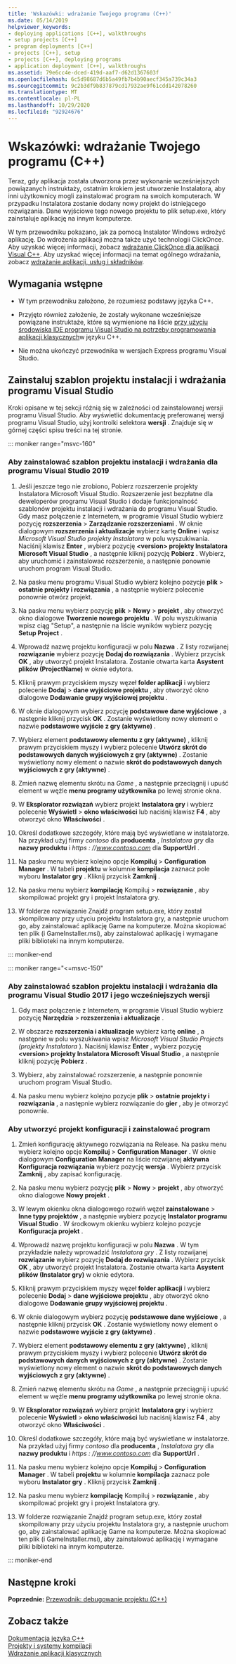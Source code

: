 ```yaml
---
title: 'Wskazówki: wdrażanie Twojego programu (C++)'
ms.date: 05/14/2019
helpviewer_keywords:
- deploying applications [C++], walkthroughs
- setup projects [C++]
- program deployments [C++]
- projects [C++], setup
- projects [C++], deploying programs
- application deployment [C++], walkthroughs
ms.assetid: 79e6cc4e-dced-419d-aaf7-d62d1367603f
ms.openlocfilehash: 6c5d98687d6b5a49fb7b4b90aecf345a739c34a3
ms.sourcegitcommit: 9c2b3df9b837879cd17932ae9f61cdd142078260
ms.translationtype: MT
ms.contentlocale: pl-PL
ms.lasthandoff: 10/29/2020
ms.locfileid: "92924676"
---
```

# <a name="walkthrough-deploying-your-program-c"></a>Wskazówki: wdrażanie Twojego programu (C++)

Teraz, gdy aplikacja została utworzona przez wykonanie wcześniejszych powiązanych instruktaży, ostatnim krokiem jest utworzenie Instalatora, aby inni użytkownicy mogli zainstalować program na swoich komputerach. W przypadku Instalatora zostanie dodany nowy projekt do istniejącego rozwiązania. Dane wyjściowe tego nowego projektu to plik setup.exe, który zainstaluje aplikację na innym komputerze.

W tym przewodniku pokazano, jak za pomocą Instalator Windows wdrożyć aplikację. Do wdrożenia aplikacji można także użyć technologii ClickOnce. Aby uzyskać więcej informacji, zobacz [wdrażanie ClickOnce dla aplikacji Visual C++](../windows/clickonce-deployment-for-visual-cpp-applications.md). Aby uzyskać więcej informacji na temat ogólnego wdrażania, zobacz [wdrażanie aplikacji, usług i składników](/visualstudio/deployment/deploying-applications-services-and-components).

## <a name="prerequisites"></a>Wymagania wstępne

- W tym przewodniku założono, że rozumiesz podstawy języka C++.

- Przyjęto również założenie, że zostały wykonane wcześniejsze powiązane instruktaże, które są wymienione na liście [przy użyciu środowiska IDE programu Visual Studio na potrzeby programowania aplikacji klasycznych](using-the-visual-studio-ide-for-cpp-desktop-development.md)w języku C++.

- Nie można ukończyć przewodnika w wersjach Express programu Visual Studio.

## <a name="install-the-visual-studio-setup-and-deployment-project-template"></a>Zainstaluj szablon projektu instalacji i wdrażania programu Visual Studio

Kroki opisane w tej sekcji różnią się w zależności od zainstalowanej wersji programu Visual Studio. Aby wyświetlić dokumentację preferowanej wersji programu Visual Studio, użyj kontrolki selektora **wersji** . Znajduje się w górnej części spisu treści na tej stronie.

<!-- markdownlint-disable MD034 -->

::: moniker range="msvc-160"

### <a name="to-install-the-setup-and-deployment-project-template-for-visual-studio-2019"></a>Aby zainstalować szablon projektu instalacji i wdrażania dla programu Visual Studio 2019

1. Jeśli jeszcze tego nie zrobiono, Pobierz rozszerzenie projekty Instalatora Microsoft Visual Studio. Rozszerzenie jest bezpłatne dla deweloperów programu Visual Studio i dodaje funkcjonalność szablonów projektu instalacji i wdrażania do programu Visual Studio. Gdy masz połączenie z Internetem, w programie Visual Studio wybierz pozycję **rozszerzenia**  >  **Zarządzanie rozszerzeniami** . W oknie dialogowym **rozszerzenia i aktualizacje** wybierz kartę **Online** i wpisz *Microsoft Visual Studio projekty Instalatora* w polu wyszukiwania. Naciśnij klawisz **Enter** , wybierz pozycję **\<version> projekty Instalatora Microsoft Visual Studio** , a następnie kliknij pozycję **Pobierz** . Wybierz, aby uruchomić i zainstalować rozszerzenie, a następnie ponownie uruchom program Visual Studio.

1. Na pasku menu programu Visual Studio wybierz kolejno pozycje **plik** > **ostatnie projekty i rozwiązania** , a następnie wybierz polecenie ponownie otwórz projekt.

1. Na pasku menu wybierz pozycję **plik**  >  **Nowy**  >  **projekt** , aby otworzyć okno dialogowe **Tworzenie nowego projektu** . W polu wyszukiwania wpisz ciąg "Setup", a następnie na liście wyników wybierz pozycję **Setup Project** .

1. Wprowadź nazwę projektu konfiguracji w polu **Nazwa** . Z listy rozwijanej **rozwiązanie** wybierz pozycję **Dodaj do rozwiązania** . Wybierz przycisk **OK** , aby utworzyć projekt Instalatora. Zostanie otwarta karta **Asystent plików (ProjectName)** w oknie edytora.

1. Kliknij prawym przyciskiem myszy węzeł **folder aplikacji** i wybierz polecenie **Dodaj** > **dane wyjściowe projektu** , aby otworzyć okno dialogowe **Dodawanie grupy wyjściowej projektu** .

1. W oknie dialogowym wybierz pozycję **podstawowe dane wyjściowe** , a następnie kliknij przycisk **OK** . Zostanie wyświetlony nowy element o nazwie **podstawowe wyjście z gry (aktywne)** .

1. Wybierz element **podstawowy elementu z gry (aktywne)** , kliknij prawym przyciskiem myszy i wybierz polecenie **Utwórz skrót do podstawowych danych wyjściowych z gry (aktywne)** . Zostanie wyświetlony nowy element o nazwie **skrót do podstawowych danych wyjściowych z gry (aktywne)** .

1. Zmień nazwę elementu skrótu na *Game* , a następnie przeciągnij i upuść element w węźle **menu programy użytkownika** po lewej stronie okna.

1. W **Eksplorator rozwiązań** wybierz projekt **Instalatora gry** i wybierz polecenie **Wyświetl** > **okno właściwości** lub naciśnij klawisz **F4** , aby otworzyć okno **Właściwości** .

1. Określ dodatkowe szczegóły, które mają być wyświetlane w instalatorze.  Na przykład użyj firmy *contoso* dla **producenta** , *Instalatora gry* dla **nazwy produktu** i *https \: //www.contoso.com* dla **SupportUrl** .

1. Na pasku menu wybierz kolejno opcje **Kompiluj**  >  **Configuration Manager** . W tabeli **projektu** w kolumnie **kompilacja** zaznacz pole wyboru **Instalator gry** . Kliknij przycisk **Zamknij** .

1. Na pasku menu wybierz **kompilację** Kompiluj > **rozwiązanie** , aby skompilować projekt gry i projekt Instalatora gry.

1. W folderze rozwiązanie Znajdź program setup.exe, który został skompilowany przy użyciu projektu Instalatora gry, a następnie uruchom go, aby zainstalować aplikację Game na komputerze. Można skopiować ten plik (i GameInstaller.msi), aby zainstalować aplikację i wymagane pliki biblioteki na innym komputerze.

::: moniker-end

::: moniker range="<=msvc-150"

### <a name="to-install-the-setup-and-deployment-project-template-for-visual-studio-2017-and-earlier"></a>Aby zainstalować szablon projektu instalacji i wdrażania dla programu Visual Studio 2017 i jego wcześniejszych wersji

1. Gdy masz połączenie z Internetem, w programie Visual Studio wybierz pozycję **Narzędzia** > **rozszerzenia i aktualizacje** .

1. W obszarze **rozszerzenia i aktualizacje** wybierz kartę **online** , a następnie w polu wyszukiwania wpisz *Microsoft Visual Studio Projects (projekty Instalatora* ). Naciśnij klawisz **Enter** , wybierz pozycję **\<version> projekty Instalatora Microsoft Visual Studio** , a następnie kliknij pozycję **Pobierz** .

1. Wybierz, aby zainstalować rozszerzenie, a następnie ponownie uruchom program Visual Studio.

1. Na pasku menu wybierz kolejno pozycje **plik** > **ostatnie projekty i rozwiązania** , a następnie wybierz rozwiązanie do **gier** , aby je otworzyć ponownie.

### <a name="to-create-a-setup-project-and-install-your-program"></a>Aby utworzyć projekt konfiguracji i zainstalować program

1. Zmień konfigurację aktywnego rozwiązania na Release. Na pasku menu wybierz kolejno opcje **Kompiluj**  >  **Configuration Manager** . W oknie dialogowym **Configuration Manager** na liście rozwijanej **aktywna Konfiguracja rozwiązania** wybierz pozycję **wersja** . Wybierz przycisk **Zamknij** , aby zapisać konfigurację.

1. Na pasku menu wybierz pozycję **plik** > **Nowy** > **projekt** , aby otworzyć okno dialogowe **Nowy projekt** .

1. W lewym okienku okna dialogowego rozwiń węzeł **zainstalowane**  >  **Inne typy projektów** , a następnie wybierz pozycję **Instalator programu Visual Studio** . W środkowym okienku wybierz kolejno pozycje **Konfiguracja projekt** .

1. Wprowadź nazwę projektu konfiguracji w polu **Nazwa** . W tym przykładzie należy wprowadzić *Instalatora gry* . Z listy rozwijanej **rozwiązanie** wybierz pozycję **Dodaj do rozwiązania** . Wybierz przycisk **OK** , aby utworzyć projekt Instalatora. Zostanie otwarta karta **Asystent plików (Instalator gry)** w oknie edytora.

1. Kliknij prawym przyciskiem myszy węzeł **folder aplikacji** i wybierz polecenie **Dodaj** > **dane wyjściowe projektu** , aby otworzyć okno dialogowe **Dodawanie grupy wyjściowej projektu** .

1. W oknie dialogowym wybierz pozycję **podstawowe dane wyjściowe** , a następnie kliknij przycisk **OK** . Zostanie wyświetlony nowy element o nazwie **podstawowe wyjście z gry (aktywne)** .

1. Wybierz element **podstawowy elementu z gry (aktywne)** , kliknij prawym przyciskiem myszy i wybierz polecenie **Utwórz skrót do podstawowych danych wyjściowych z gry (aktywne)** . Zostanie wyświetlony nowy element o nazwie **skrót do podstawowych danych wyjściowych z gry (aktywne)** .

1. Zmień nazwę elementu skrótu na *Game* , a następnie przeciągnij i upuść element w węźle **menu programy użytkownika** po lewej stronie okna.

1. W **Eksplorator rozwiązań** wybierz projekt **Instalatora gry** i wybierz polecenie **Wyświetl** > **okno właściwości** lub naciśnij klawisz **F4** , aby otworzyć okno **Właściwości** .

1. Określ dodatkowe szczegóły, które mają być wyświetlane w instalatorze.  Na przykład użyj firmy *contoso* dla **producenta** , *Instalatora gry* dla **nazwy produktu** i *https \: //www.contoso.com* dla **SupportUrl** .

1. Na pasku menu wybierz kolejno opcje **Kompiluj**  >  **Configuration Manager** . W tabeli **projektu** w kolumnie **kompilacja** zaznacz pole wyboru **Instalator gry** . Kliknij przycisk **Zamknij** .

1. Na pasku menu wybierz **kompilację** Kompiluj > **rozwiązanie** , aby skompilować projekt gry i projekt Instalatora gry.

1. W folderze rozwiązanie Znajdź program setup.exe, który został skompilowany przy użyciu projektu Instalatora gry, a następnie uruchom go, aby zainstalować aplikację Game na komputerze. Można skopiować ten plik (i GameInstaller.msi), aby zainstalować aplikację i wymagane pliki biblioteki na innym komputerze.

::: moniker-end

## <a name="next-steps"></a>Następne kroki

**Poprzednie:** [Przewodnik: debugowanie projektu (C++)](walkthrough-debugging-a-project-cpp.md)

## <a name="see-also"></a>Zobacz także

[Dokumentacja języka C++](../cpp/cpp-language-reference.md)<br/>
[Projekty i systemy kompilacji](../build/projects-and-build-systems-cpp.md)<br/>
[Wdrażanie aplikacji klasycznych](../windows/deploying-native-desktop-applications-visual-cpp.md)<br/>
